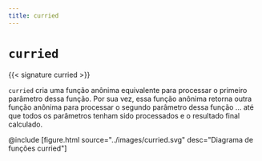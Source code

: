 ```yaml
---
title: curried
---
```


# `curried`

{{< signature curried >}}

`curried` cria uma função anônima equivalente para processar o primeiro parâmetro dessa função.
Por sua vez, essa função anônima retorna outra função anônima para processar o segundo parâmetro dessa função ... até que todos os parâmetros tenham sido processados ​​e o resultado final calculado.

@include [figure.html source="../images/curried.svg" desc="Diagrama de funções curried"]
